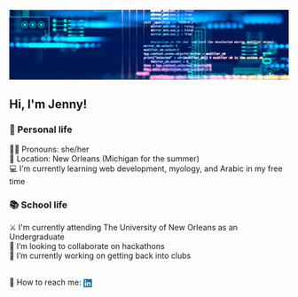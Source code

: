 ![Banner](/images/dark_mode.png)

## Hi, I'm Jenny!
### 🪷 Personal life
:rainbow_flag: Pronouns: she/her
<br>:round_pushpin: Location: New Orleans (Michigan for the summer)
<br>:computer: I’m currently learning web development, myology, and Arabic in my free time
<br>

### :books: School life
:crossed_swords: I'm currently attending The University of New Orleans as an Undergraduate
<br>:link: I’m looking to collaborate on hackathons
<br>:seedling: I’m currently working on getting back into clubs
<br>

<br>:incoming_envelope: How to reach me: <a href="https://www.linkedin.com/in/jenspi/"><img src="/images/LinkedIn.png"
                                                                                         width="15"
                                                                                         height="15"
                                                                                         align="center"></a>
